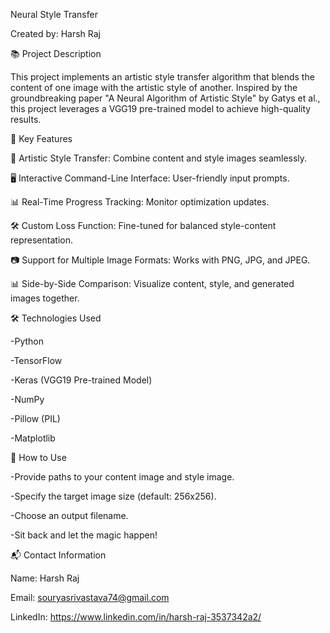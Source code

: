Neural Style Transfer

Created by: Harsh Raj

📚 Project Description

This project implements an artistic style transfer algorithm that blends the content of one image with the artistic style of another. Inspired by the groundbreaking paper "A Neural Algorithm of Artistic Style" by Gatys et al., this project leverages a VGG19 pre-trained model to achieve high-quality results.

🚀 Key Features

🎨 Artistic Style Transfer: Combine content and style images seamlessly.

🖥️ Interactive Command-Line Interface: User-friendly input prompts.

📊 Real-Time Progress Tracking: Monitor optimization updates.

🛠️ Custom Loss Function: Fine-tuned for balanced style-content representation.

📷 Support for Multiple Image Formats: Works with PNG, JPG, and JPEG.

📊 Side-by-Side Comparison: Visualize content, style, and generated images together.

🛠️ Technologies Used

-Python

-TensorFlow

-Keras (VGG19 Pre-trained Model)

-NumPy

-Pillow (PIL)

-Matplotlib

📸 How to Use

-Provide paths to your content image and style image.

-Specify the target image size (default: 256x256).

-Choose an output filename.

-Sit back and let the magic happen!


📬 Contact Information

Name: Harsh Raj

Email: souryasrivastava74@gmail.com

LinkedIn: https://www.linkedin.com/in/harsh-raj-3537342a2/
